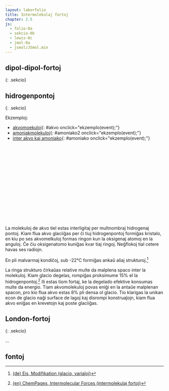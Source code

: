 ```yaml
---
layout: laborfolio
title: Intermolekulaj fortoj
chapter: 2.5
js:
  - folio-0a
  - sekcio-0b 
  - lewis-0c
  - jmol-0a
  - jsmol/JSmol.min
---
```



<!-- kp.
https://www2.chem.wisc.edu/deptfiles/genchem/netorial/rottosen/tutorial/modules/intermolecular_forces/02imf/imf3.htm

The especially strong intermolecular forces in ethanol are a result of a special class of dipole-dipole forces called hydrogen bonds. This term is misleading since it does not describe an actual bond. A hydrogen bond is the attraction between a hydrogen bonded to a highly electronegative atom and a lone electron pair on a fluorine, oxygen, or nitrogen atom. Because the hydrogen atom is very small, the partial positive charge that occurs because of the polarity of the bond between hydrogen and a very electronegative atom is concentrated in a very small volume. This allows the positive charge to come very close to a lone electron pair on an adjacent molecule and form an especially strong dipole-dipole force.

-->

## dipol-dipol-fortoj
{: .sekcio}

<div id="jmol_dms">
<script type="text/javascript" async>
  // au uzu inc/glacio_mep.spt kun isosurface off; 
  //Jmol._isAsync = true;
  lanĉe(()=>{
    jmol_div("jmol_dms",
      "inc/DMS_MEP.spt",
      600,600,
      (app) => { Jmol.script(app,
        'set antialiasDisplay ON'
      )}
    );
  })
</script>
</div>


## hidrogenpontoj
{: .sekcio}

<!--
$$\ce{F−H \bond{~} :F}$$ (161.5 kJ/mol or 38.6 kcal/mol), illustrated uniquely by HF2−, bifluoride

$$\ce{O−H \bond{~} :N}$$ (29 kJ/mol or 6.9 kcal/mol), illustrated water-ammonia

$$\ce{O−H \bond{~} :O}$$ (21 kJ/mol or 5.0 kcal/mol), illustrated water-water, alcohol-alcohol

$$\ce{N−H \bond{~} :N}$$ (13 kJ/mol or 3.1 kcal/mol), illustrated by ammonia-ammonia

$$\ce{N−H \bond{~} :O}$$ (8 kJ/mol or 1.9 kcal/mol), illustrated water-amide


https://pubs.acs.org/doi/10.1021/acsomega.0c04274
Understanding the Hydrogen-Bonded Clusters of Ammonia (NH3)n (n = 3–6): Insights from the Electronic Structure Theory

https://techiescientist.com/does-nh3-have-hydrogen-bonding/

-->

Ekzemploj:
- [akvomoekuloj](#akvo){: #akvo onclick="ekzemplo(event);"}
- [amoniakmolekuloj](#amoniako2){: #amoniako2 onclick="ekzemplo(event);"}
- [inter akvo kaj amoniako](#amoniako){: #amoniako onclick="ekzemplo(event);"}

<script>

  const H2O_1 = [["O^δ-","3-A-a:a:"],["H^δ+","3~"],["H^δ+","",1,90+105]];
  const H2O_2 = [["O^δ-","2<A-9:y:"],["H^δ+","",1,90+105-37],["H^δ+","",1,60]];
  const NH3_1 = [["N^δ-","3-5<7>y:"],["H^δ+","3~"],["H^δ+","",1,150],["H^δ+","",1,210]];
  const NH3_2 = [["N^δ-","1-3<5>9:"],["H^δ+"],["H^δ+","",1,30],["H^δ+","",1,150]];

  const ekz = {
    akvo: [H2O_1,H2O_2],
    amoniako: [H2O_1,NH3_2],
    amoniako2: [NH3_1,NH3_2]
  }


  function ekzemplo(event) {
    event.preventDefault();
    frm = event.target.id;

    // malplenigu
    ĝi("#enhavo").textContent = "";

    // desegnu Lewis-strukturon
    svg_fortoj(frm);
  }

  function svg_fortoj(e) {
    lewis = new Lewis(ĝi("#enhavo"));

    //const H2O_2 = [["O",">--::[-52,105,85,85]"],["H","",1,-52],["H","",1,52]];
    const molekuloj = ekz[e];

    lewis.molekulo(molekuloj[0]);
    const m2 = lewis.molekulo(molekuloj[1]); 
    m2.setAttribute("transform","translate(42 0)");
    //lewis.molekulo(H2O_2);
    
  }

  lanĉe(()=>{svg_fortoj("akvo")});
</script>

<style>
/*
  svg {
    stroke-width: 0px;
    background-color: lightblue;
  }
  */

  /* koloroj vd. http://jmol.sourceforge.net/jscolors/#color_H ... */

  g.H * {
    fill: #777777;
  }

  g.O * {
    fill: #FF0D0D;
  }

  g.N * {
    fill: #3050F8;
  }

  g.C * {
    fill: #222222;
  }

  text {
      font-family: helvetica, sans-serif;
      /*
      stroke: black;
      stroke-width: 0.2px;
      */
      font-size: 8px; /* iom pli malgranda ol kutima 10px pro aldono de ŝargoj! */
      text-anchor: middle;
      dominant-baseline: central;
  }
  tspan.sup {
    font-size: 4px;
    font-weight: bold;
  }
  circle {
      fill: black;
  }
  line {
      stroke: black;
      stroke-width: .6;
  }
  line.hponto {
      stroke: black;
      stroke-linecap: round;
      stroke-dasharray: .2,1.8;
      stroke-width: .6;
  }
  path.akojno {
    stroke: black;
    stroke-linecap: round;
    stroke-width: .4;
    fill: black;
  }
  path.mkojno {
    /*stroke: gray;
    stroke-linecap: round;
    stroke-width: 2;*/
    fill: url(#strie);
  }
</style>


<svg id="fortoj"
    version="1.1" 
    xmlns="http://www.w3.org/2000/svg" 
    xmlns:xlink="http://www.w3.org/1999/xlink" width="480" height="240" viewBox="-30 -30 120 60">
  <defs>
     <pattern id="strie" viewBox="0,0,4,1" height="20%" width="20%">
      <!--line x1="1" x2="1" y1="0" y2="1" stroke="black" stroke-linecap="square" stroke-width="2"/-->
      <rect width="2" height="1" fill="black" stroke="black" stroke-width="0.6"/>
    </pattern>
  </defs>
  <g id="enhavo"></g>
</svg>

La molekuloj de akvo tiel estas interligitaj per multnombraj hidrogenaj pontoj. Kiam flua akvo glaciiĝas per ĉi tiuj hidrogenpontoj formiĝas kristalo, en kiu po ses akvomelkuloj formas ringon kun la oksigenaj atomoj en la anguloj. Ĉe ĉiu oksigenatomo kuniĝas kvar tiaj ringoj. Neĝflokoj tial cetere havas ses radiojn. 

En pli malvarmaj kondiĉoj, sub -22°C formiĝas ankaŭ aliaj strukturoj.[^W1]

La ringa strukturo ĉirkaŭas relative multe da malplena spaco inter la molekuloj. Kiam glacio degelas, rompiĝas proksimume 15% el la hidrogenpontoj.[^N1] Ili estas tiom fortaj, ke la degelado efektive konsumas multe da energio. Tiam akvomolekuloj povas eniĝi en la antaŭe malplenan spacon, pro kio flua akvo estas 8% pli densa ol glacio. Tio klarigas la unikan econ de glacio naĝi surface de lagoj kaj disrompi konstruaĵojn, kiam flua akvo eniĝas en krevetojn kaj poste glaciiĝas. 

<!-- DEZIRO: modelo, kiu montrus por diversaj temperautroj/premoj/fazoj, kiel akvo
aspektas en molekula skalo -->

<div id="jmol_glacio">
<script type="text/javascript" async>
  // au uzu inc/glacio_mep.spt kun isosurface off; 
  Jmol._isAsync = true;
  jmol_kesto("jmol_glacio",
    "inc/glacio.pdb",
    600,600,
    (app) => { Jmol.script(app,
      'set antialiasDisplay ON; calculate hbonds;'
    )}
  );
</script>
</div>


## London-fortoj
{: .sekcio}

...

<!-- klarigi rilaton al ...agregataj statoj...  ??? -->

## fontoj

[^W1]: [(de) Eis, Modifikation (glacio, variaĵoj)](https://de.wikipedia.org/wiki/Eis#Modifikationen)
[^N1]: [(en) 	ChemPages, Intermolecular Forces (intermolekulaj fortoj)](https://www2.chem.wisc.edu/deptfiles/genchem/netorial/rottosen/tutorial/modules/intermolecular_forces/02imf/imf3.htm)
